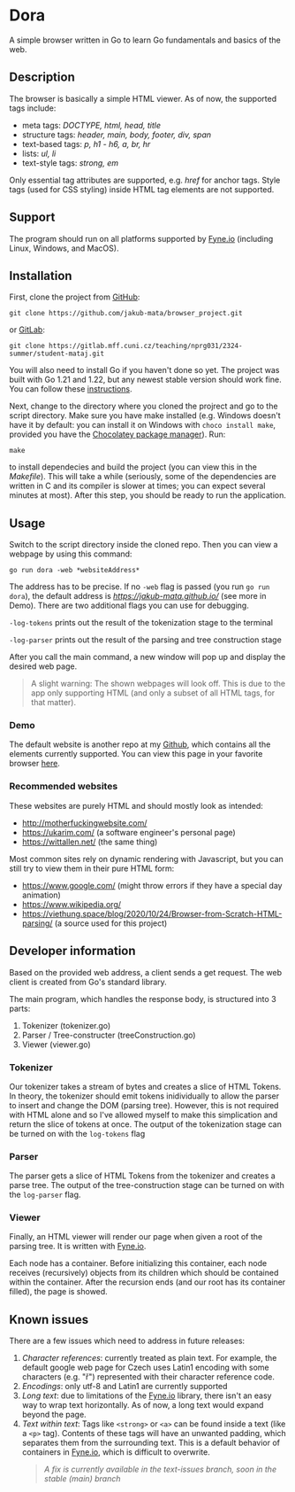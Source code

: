 # Dora
A simple browser written in Go to learn Go fundamentals and basics of the web.

## Description
The browser is basically a simple HTML viewer. As of now, the supported tags include:
- meta tags: *DOCTYPE, html, head, title*
- structure tags: *header, main, body, footer, div, span*
- text-based tags: *p, h1 - h6, a, br, hr*
- lists: *ul, li*
- text-style tags: *strong, em*

Only essential tag attributes are supported, e.g. *href* for anchor tags. Style tags (used for CSS styling) inside HTML tag elements are not supported.

## Support
The program should run on all platforms supported by [Fyne.io](https://fyne.io/) (including Linux, Windows, and MacOS). 

## Installation

First, clone the project from [GitHub](https://github.com/jakub-mata/browser_project):
```
git clone https://github.com/jakub-mata/browser_project.git
```
or [GitLab](https://gitlab.mff.cuni.cz/teaching/nprg031/2324-summer/student-mataj):
```
git clone https://gitlab.mff.cuni.cz/teaching/nprg031/2324-summer/student-mataj.git
```
You will also need to install Go if you haven't done so yet. The project was built with Go 1.21 and 1.22, but any newest stable version should work fine. You can follow these [instructions](https://go.dev/dl/).

Next, change to the directory where you cloned the projrect and go to the script directory. Make sure you have make installed (e.g. Windows doesn't have it by default: you can install it on Windows with `choco install make`, provided you have the [Chocolatey package manager](https://chocolatey.org/)). Run:
```
make
```
to install dependecies and build the project (you can view this in the *Makefile*). This will take a while (seriously, some of the dependencies are written in C and its compiler is slower at times; you can expect several minutes at most). After this step, you should be ready to run the application.

## Usage
Switch to the script directory inside the cloned repo. Then you can view a webpage by using this command:
```
go run dora -web *websiteAddress*
```
The address has to be precise. If no `-web` flag is passed (you run `go run dora`), the default address is *https://jakub-mata.github.io/* (see more in Demo). There are two additional flags you can use for debugging.

`-log-tokens` prints out the result of the tokenization stage to the terminal

`-log-parser` prints out the result of the parsing and tree construction stage

After you call the main command, a new window will pop up and display the desired web page.

> A slight warning: The shown webpages will look off. This is due to the app only supporting HTML (and only a subset of all HTML tags, for that matter).

### Demo
The default website is another repo at my [Github](https://github.com/jakub-mata/jakub-mata.github.io), which contains all the elements currently supported. You can view this page in your favorite browser [here](https://jakub-mata.github.io/).

### Recommended websites
These websites are purely HTML and should mostly look as intended:
- http://motherfuckingwebsite.com/
- https://ukarim.com/ (a software engineer's personal page)
- https://wittallen.net/ (the same thing)

Most common sites rely on dynamic rendering with Javascript, but you can still try to view them in their pure HTML form:
- https://www.google.com/ (might throw errors if they have a special day animation)
- https://www.wikipedia.org/
- https://viethung.space/blog/2020/10/24/Browser-from-Scratch-HTML-parsing/ (a source used for this project)


## Developer information
Based on the provided web address, a client sends a get request. The web client is created from Go's standard library.

The main program, which handles the response body, is structured into 3 parts:
1. Tokenizer (tokenizer.go)
2. Parser / Tree-constructer (treeConstruction.go)
3. Viewer (viewer.go)

### Tokenizer
Our tokenizer takes a stream of bytes and creates a slice of HTML Tokens. In theory, the tokenizer should emit tokens inidividually to allow the parser to insert and change the DOM (parsing tree). However, this is not required with HTML alone and so I've allowed myself to make this simplication and return the slice of tokens at once.
The output of the tokenization stage can be turned on with the `log-tokens` flag

### Parser
The parser gets a slice of HTML Tokens from the tokenizer and creates a parse tree. The output of the tree-construction stage can be turned on with the `log-parser` flag.

### Viewer
Finally, an HTML viewer will render our page when given a root of the parsing tree. It is written with [Fyne.io](https://fyne.io/). 

Each node has a container. Before initializing this container, each node receives (recursively) objects from its children which should be contained within the container. After the recursion ends (and our root has its container filled), the page is showed.

## Known issues
There are a few issues which need to address in future releases:
1. *Character references*: currently treated as plain text. For example, the default google web page for Czech uses Latin1 encoding with some characters (e.g. "ř") represented with their character reference code.
2. *Encodings*: only utf-8 and Latin1 are currently supported
3. *Long text*: due to limitations of the [Fyne.io](https://fyne.io/) library, there isn't an easy way to wrap text horizontally. As of now, a long text would expand beyond the page.
4. *Text within text*: Tags like `<strong>` or `<a>` can be found inside a text (like a `<p>` tag). Contents of these tags will have an unwanted padding, which separates them from the surrounding text. This is a default behavior of containers in [Fyne.io](https://fyne.io/), which is difficult to overwrite.
    > *A fix is currently available in the text-issues branch, soon in the stable (main) branch*